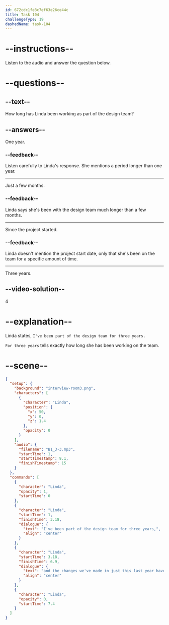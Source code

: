 ```yaml
---
id: 672cdc1fe8c7ef63e26ce44c
title: Task 104
challengeType: 19
dashedName: task-104
---
```


<!-- (audio) Linda: I've been part of the design team for three years, and the changes we've made in just this last year have had a great impact. -->

# --instructions--

Listen to the audio and answer the question below.

# --questions--

## --text--

How long has Linda been working as part of the design team?

## --answers--

One year.

### --feedback--

Listen carefully to Linda's response. She mentions a period longer than one year.

---

Just a few months.

### --feedback--

Linda says she's been with the design team much longer than a few months.

---

Since the project started.

### --feedback--

Linda doesn't mention the project start date, only that she's been on the team for a specific amount of time.

---

Three years.

## --video-solution--

4

# --explanation--

Linda states, `I've been part of the design team for three years.` 

`For three years` tells exactly how long she has been working on the team.

# --scene--

```json
{
  "setup": {
    "background": "interview-room3.png",
    "characters": [
      {
        "character": "Linda",
        "position": {
          "x": 50,
          "y": 0,
          "z": 1.4
        },
        "opacity": 0
      }
    ],
    "audio": {
      "filename": "B1_3-3.mp3",
      "startTime": 1,
      "startTimestamp": 9.1,
      "finishTimestamp": 15
    }
  },
  "commands": [
    {
      "character": "Linda",
      "opacity": 1,
      "startTime": 0
    },
    {
      "character": "Linda",
      "startTime": 1,
      "finishTime": 3.18,
      "dialogue": {
        "text": "I've been part of the design team for three years,",
        "align": "center"
      }
    },
    {
      "character": "Linda",
      "startTime": 3.18,
      "finishTime": 6.9,
      "dialogue": {
        "text": "and the changes we've made in just this last year have had a great impact.",
        "align": "center"
      }
    },
    {
      "character": "Linda",
      "opacity": 0,
      "startTime": 7.4
    }
  ]
}
```

